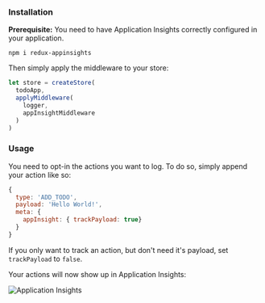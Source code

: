 ### Installation
**Prerequisite:** You need to have Application Insights correctly configured in your application.

`npm i redux-appinsights`

Then simply apply the middleware to your store:

``` JavaScript
let store = createStore(
  todoApp,
  applyMiddleware(
    logger,
    appInsightMiddleware
  )
)
```



### Usage

You need to opt-in the actions you want to log. To do so, simply append your action like so:

``` JavaScript
{
  type: 'ADD_TODO',
  payload: 'Hello World!',
  meta: {
    appInsight: { trackPayload: true}
  }
}
```

If you only want to track an action, but don't need it's payload, set `trackPayload` to `false`.

Your actions will now show up in Application Insights:  
  
![Application Insights](https://raw.githubusercontent.com/wbuchwalter/redux-appinsights/master/insights.png)

